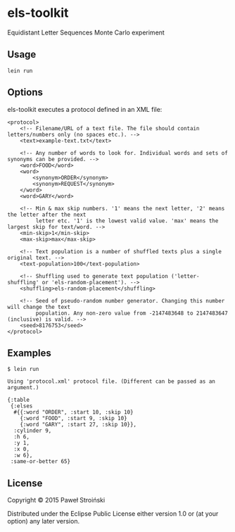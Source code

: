 # els-toolkit

Equidistant Letter Sequences Monte Carlo experiment

## Usage

    lein run

## Options

els-toolkit executes a protocol defined in an XML file:

    <protocol>
        <!-- Filename/URL of a text file. The file should contain letters/numbers only (no spaces etc.). -->
        <text>example-text.txt</text>

        <!-- Any number of words to look for. Individual words and sets of synonyms can be provided. -->
        <word>FOOD</word>
        <word>
            <synonym>ORDER</synonym>
            <synonym>REQUEST</synonym>
        </word>
        <word>GARY</word>

        <!-- Min & max skip numbers. '1' means the next letter, '2' means the letter after the next
             letter etc. '1' is the lowest valid value. 'max' means the largest skip for text/word. -->
        <min-skip>1</min-skip>
        <max-skip>max</max-skip>

        <!-- Text population is a number of shuffled texts plus a single original text. -->
        <text-population>100</text-population>

        <!-- Shuffling used to generate text population ('letter-shuffling' or 'els-random-placement'). -->
        <shuffling>els-random-placement</shuffling>

        <!-- Seed of pseudo-random number generator. Changing this number will change the text
             population. Any non-zero value from -2147483648 to 2147483647 (inclusive) is valid. -->
        <seed>8176753</seed>
    </protocol>

## Examples

    $ lein run

    Using 'protocol.xml' protocol file. (Different can be passed as an argument.)

    {:table
     {:elses
      #{{:word "ORDER", :start 10, :skip 10}
        {:word "FOOD", :start 9, :skip 10}
        {:word "GARY", :start 27, :skip 10}},
      :cylinder 9,
      :h 6,
      :y 1,
      :x 0,
      :w 6},
     :same-or-better 65}

## License

Copyright © 2015 Paweł Stroiński

Distributed under the Eclipse Public License either version 1.0 or (at
your option) any later version.